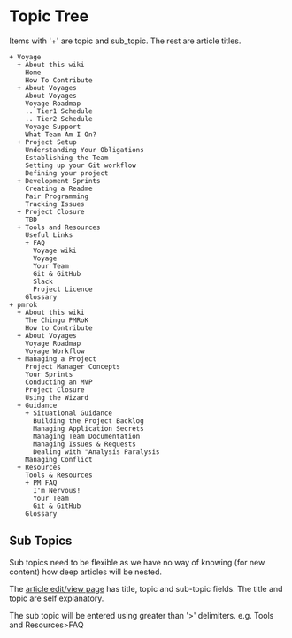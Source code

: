 # Topic Tree

Items with '+' are topic and sub_topic. The rest are article titles.

```
+ Voyage
  + About this wiki
    Home
    How To Contribute
  + About Voyages
    About Voyages
    Voyage Roadmap
    .. Tier1 Schedule
    .. Tier2 Schedule
    Voyage Support
    What Team Am I On?
  + Project Setup
    Understanding Your Obligations
    Establishing the Team
    Setting up your Git workflow
    Defining your project
  + Development Sprints
    Creating a Readme
    Pair Programming
    Tracking Issues
  + Project Closure
    TBD
  + Tools and Resources
    Useful Links
    + FAQ
      Voyage wiki
      Voyage
      Your Team
      Git & GitHub
      Slack
      Project Licence
    Glossary
+ pmrok
  + About this wiki
    The Chingu PMRoK
    How to Contribute
  + About Voyages
    Voyage Roadmap
    Voyage Workflow
  + Managing a Project
    Project Manager Concepts
    Your Sprints
    Conducting an MVP
    Project Closure
    Using the Wizard
  + Guidance
    + Situational Guidance
      Building the Project Backlog
      Managing Application Secrets
      Managing Team Documentation
      Managing Issues & Requests
      Dealing with "Analysis Paralysis
    Managing Conflict
  + Resources
    Tools & Resources
    + PM FAQ
      I'm Nervous!
      Your Team
      Git & GitHub
    Glossary
```

## Sub Topics

Sub topics need to be flexible as we have no way of knowing (for new content) how deep articles will be nested.

The [article edit/view page](https://github.com/chingu-voyage4/Bears-Team-25/blob/develop/frontend/src/ArticleEdit/ArticleEdit.js) has title, topic and sub-topic fields. The title and topic are self explanatory.

The sub topic will be entered using greater than '>' delimiters.
e.g.
Tools and Resources>FAQ

